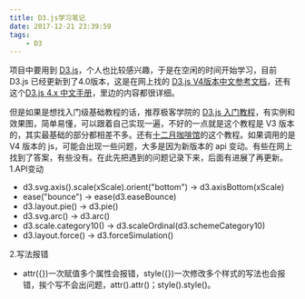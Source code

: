 ```yaml
---
title: D3.js学习笔记
date: 2017-12-21 23:39:59
tags:
	- D3
---
```

项目中要用到 [D3.js](https://d3js.org/)，个人也比较感兴趣，于是在空闲的时间开始学习，目前 D3.js 已经更新到了4.0版本，这是在网上找的 [D3.js V4版本中文参考文档](https://github.com/xswei/d3js_doc)，还有这个[D3.js 4.x 中文手册](https://github.com/tianxuzhang/d3.v4-API-Translation#hierarchies)，里边的内容都很详细。

但是如果是想找入门级基础教程的话，推荐极客学院的 [D3.js 入门教程](http://wiki.jikexueyuan.com/project/d3wiki/)，有实例和效果图，简单易懂，可以跟着自己实现一遍，不好的一点就是这个教程是 V3 版本的，其实最基础的部分都相差不多。还有[十二月咖啡馆](http://d3.decembercafe.org/index.html)的这个教程。如果调用的是 V4 版本的 js，可能会出现一些问题，大多是因为新版本的 api 变动。有些在网上找到了答案，有些没有。在此先把遇到的问题记录下来，后面有进展了再更新。
1.API变动
- d3.svg.axis().scale(xScale).orient("bottom")  -> d3.axisBottom(xScale)
- ease("bounce") -> ease(d3.easeBounce)
- d3.layout.pie()  -> d3.pie()
- d3.svg.arc() -> d3.arc()
- d3.scale.category10() -> d3.scaleOrdinal(d3.schemeCategory10)
- d3.layout.force() -> d3.forceSimulation()

2.写法报错
 - attr({})一次赋值多个属性会报错，style({})一次修改多个样式的写法也会报错，挨个写不会出问题，attr().attr()；style().style()。

